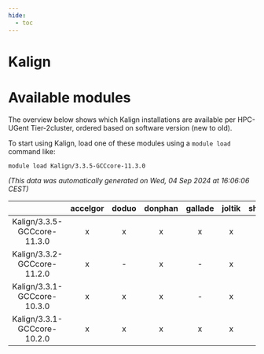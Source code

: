 ```yaml
---
hide:
  - toc
---
```


Kalign
======

# Available modules


The overview below shows which Kalign installations are available per HPC-UGent Tier-2cluster, ordered based on software version (new to old).

To start using Kalign, load one of these modules using a `module load` command like:

```shell
module load Kalign/3.3.5-GCCcore-11.3.0
```

*(This data was automatically generated on Wed, 04 Sep 2024 at 16:06:06 CEST)*  

| |accelgor|doduo|donphan|gallade|joltik|shinx|skitty|
| :---: | :---: | :---: | :---: | :---: | :---: | :---: | :---: |
|Kalign/3.3.5-GCCcore-11.3.0|x|x|x|x|x|x|x|
|Kalign/3.3.2-GCCcore-11.2.0|x|-|x|-|x|-|-|
|Kalign/3.3.1-GCCcore-10.3.0|x|x|x|-|x|-|x|
|Kalign/3.3.1-GCCcore-10.2.0|x|x|x|x|x|-|x|

